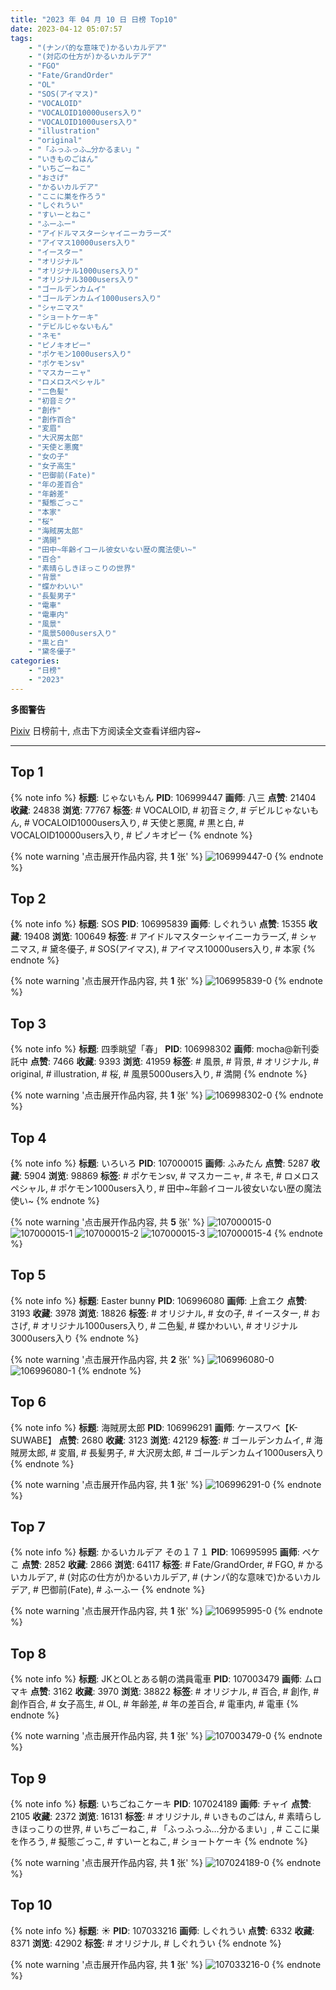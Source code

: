 ```yaml
---
title: "2023 年 04 月 10 日 日榜 Top10"
date: 2023-04-12 05:07:57
tags:
    - "(ナンパ的な意味で)かるいカルデア"
    - "(対応の仕方が)かるいカルデア"
    - "FGO"
    - "Fate/GrandOrder"
    - "OL"
    - "SOS(アイマス)"
    - "VOCALOID"
    - "VOCALOID10000users入り"
    - "VOCALOID1000users入り"
    - "illustration"
    - "original"
    - "「ふっふっふ…分かるまい」"
    - "いきものごはん"
    - "いちごーねこ"
    - "おさげ"
    - "かるいカルデア"
    - "ここに巣を作ろう"
    - "しぐれうい"
    - "すいーとねこ"
    - "ふーふー"
    - "アイドルマスターシャイニーカラーズ"
    - "アイマス10000users入り"
    - "イースター"
    - "オリジナル"
    - "オリジナル1000users入り"
    - "オリジナル3000users入り"
    - "ゴールデンカムイ"
    - "ゴールデンカムイ1000users入り"
    - "シャニマス"
    - "ショートケーキ"
    - "デビルじゃないもん"
    - "ネモ"
    - "ピノキオピー"
    - "ポケモン1000users入り"
    - "ポケモンsv"
    - "マスカーニャ"
    - "ロメロスペシャル"
    - "二色髪"
    - "初音ミク"
    - "創作"
    - "創作百合"
    - "変眉"
    - "大沢房太郎"
    - "天使と悪魔"
    - "女の子"
    - "女子高生"
    - "巴御前(Fate)"
    - "年の差百合"
    - "年齢差"
    - "擬態ごっこ"
    - "本家"
    - "桜"
    - "海賊房太郎"
    - "満開"
    - "田中~年齢イコール彼女いない歴の魔法使い~"
    - "百合"
    - "素晴らしきほっこりの世界"
    - "背景"
    - "蝶かわいい"
    - "長髪男子"
    - "電車"
    - "電車内"
    - "風景"
    - "風景5000users入り"
    - "黒と白"
    - "黛冬優子"
categories:
    - "日榜"
    - "2023"
---
```


<i class="fa fa-triangle-exclamation"></i>**多图警告**<i class="fa fa-triangle-exclamation"></i>

[Pixiv](https://www.pixiv.net/) 日榜前十, 点击下方阅读全文查看详细内容~

<!-- more -->

---

## Top 1

{% note info %}
**标题**: じゃないもん
**PID**: 106999447 **画师**: 八三
**点赞**: 21404 **收藏**: 24838 **浏览**: 77767
**标签**: # VOCALOID, # 初音ミク, # デビルじゃないもん, # VOCALOID1000users入り, # 天使と悪魔, # 黒と白, # VOCALOID10000users入り, # ピノキオピー
{% endnote %}

{% note warning '点击展开作品内容, 共 **1** 张' %}
![106999447-0](https://i.pixiv.re/img-original/img/2023/04/09/01/40/43/106999447_p0.png)
{% endnote %}

## Top 2

{% note info %}
**标题**: SOS
**PID**: 106995839 **画师**: しぐれうい
**点赞**: 15355 **收藏**: 19408 **浏览**: 100649
**标签**: # アイドルマスターシャイニーカラーズ, # シャニマス, # 黛冬優子, # SOS(アイマス), # アイマス10000users入り, # 本家
{% endnote %}

{% note warning '点击展开作品内容, 共 **1** 张' %}
![106995839-0](https://i.pixiv.re/img-original/img/2023/04/09/00/00/21/106995839_p0.jpg)
{% endnote %}

## Top 3

{% note info %}
**标题**: 四季眺望「春」
**PID**: 106998302 **画师**: mocha@新刊委託中
**点赞**: 7466 **收藏**: 9393 **浏览**: 41959
**标签**: # 風景, # 背景, # オリジナル, # original, # illustration, # 桜, # 風景5000users入り, # 満開
{% endnote %}

{% note warning '点击展开作品内容, 共 **1** 张' %}
![106998302-0](https://i.pixiv.re/img-original/img/2023/04/09/00/58/20/106998302_p0.png)
{% endnote %}

## Top 4

{% note info %}
**标题**: いろいろ
**PID**: 107000015 **画师**: ふみたん
**点赞**: 5287 **收藏**: 5904 **浏览**: 98869
**标签**: # ポケモンsv, # マスカーニャ, # ネモ, # ロメロスペシャル, # ポケモン1000users入り, # 田中~年齢イコール彼女いない歴の魔法使い~
{% endnote %}

{% note warning '点击展开作品内容, 共 **5** 张' %}
![107000015-0](https://i.pixiv.re/img-original/img/2023/04/09/02/04/23/107000015_p0.jpg)
![107000015-1](https://i.pixiv.re/img-original/img/2023/04/09/02/04/23/107000015_p1.jpg)
![107000015-2](https://i.pixiv.re/img-original/img/2023/04/09/02/04/23/107000015_p2.jpg)
![107000015-3](https://i.pixiv.re/img-original/img/2023/04/09/02/04/23/107000015_p3.jpg)
![107000015-4](https://i.pixiv.re/img-original/img/2023/04/09/02/04/23/107000015_p4.jpg)
{% endnote %}

## Top 5

{% note info %}
**标题**: Easter bunny
**PID**: 106996080 **画师**: 上倉エク
**点赞**: 3193 **收藏**: 3978 **浏览**: 18826
**标签**: # オリジナル, # 女の子, # イースター, # おさげ, # オリジナル1000users入り, # 二色髪, # 蝶かわいい, # オリジナル3000users入り
{% endnote %}

{% note warning '点击展开作品内容, 共 **2** 张' %}
![106996080-0](https://i.pixiv.re/img-original/img/2023/04/09/00/01/54/106996080_p0.jpg)
![106996080-1](https://i.pixiv.re/img-original/img/2023/04/09/00/01/54/106996080_p1.jpg)
{% endnote %}

## Top 6

{% note info %}
**标题**: 海賊房太郎
**PID**: 106996291 **画师**: ケースワベ【K-SUWABE】
**点赞**: 2680 **收藏**: 3123 **浏览**: 42129
**标签**: # ゴールデンカムイ, # 海賊房太郎, # 変眉, # 長髪男子, # 大沢房太郎, # ゴールデンカムイ1000users入り
{% endnote %}

{% note warning '点击展开作品内容, 共 **1** 张' %}
![106996291-0](https://i.pixiv.re/img-original/img/2023/04/09/00/04/30/106996291_p0.jpg)
{% endnote %}

## Top 7

{% note info %}
**标题**: かるいカルデア その１７１
**PID**: 106995995 **画师**: ペケこ
**点赞**: 2852 **收藏**: 2866 **浏览**: 64117
**标签**: # Fate/GrandOrder, # FGO, # かるいカルデア, # (対応の仕方が)かるいカルデア, # (ナンパ的な意味で)かるいカルデア, # 巴御前(Fate), # ふーふー
{% endnote %}

{% note warning '点击展开作品内容, 共 **1** 张' %}
![106995995-0](https://i.pixiv.re/img-original/img/2023/04/09/00/01/16/106995995_p0.png)
{% endnote %}

## Top 8

{% note info %}
**标题**: JKとOLとある朝の満員電車
**PID**: 107003479 **画师**: ムロマキ
**点赞**: 3162 **收藏**: 3970 **浏览**: 38822
**标签**: # オリジナル, # 百合, # 創作, # 創作百合, # 女子高生, # OL, # 年齢差, # 年の差百合, # 電車内, # 電車
{% endnote %}

{% note warning '点击展开作品内容, 共 **1** 张' %}
![107003479-0](https://i.pixiv.re/img-original/img/2023/04/09/05/59/33/107003479_p0.jpg)
{% endnote %}

## Top 9

{% note info %}
**标题**: いちごねこケーキ
**PID**: 107024189 **画师**: チャイ
**点赞**: 2105 **收藏**: 2372 **浏览**: 16131
**标签**: # オリジナル, # いきものごはん, # 素晴らしきほっこりの世界, # いちごーねこ, # 「ふっふっふ…分かるまい」, # ここに巣を作ろう, # 擬態ごっこ, # すいーとねこ, # ショートケーキ
{% endnote %}

{% note warning '点击展开作品内容, 共 **1** 张' %}
![107024189-0](https://i.pixiv.re/img-original/img/2023/04/09/20/30/01/107024189_p0.png)
{% endnote %}

## Top 10

{% note info %}
**标题**: ☀
**PID**: 107033216 **画师**: しぐれうい
**点赞**: 6332 **收藏**: 8371 **浏览**: 42902
**标签**: # オリジナル, # しぐれうい
{% endnote %}

{% note warning '点击展开作品内容, 共 **1** 张' %}
![107033216-0](https://i.pixiv.re/img-original/img/2023/04/10/00/00/10/107033216_p0.jpg)
{% endnote %}

